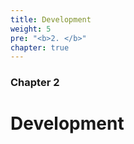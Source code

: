 ```yaml
---
title: Development
weight: 5
pre: "<b>2. </b>"
chapter: true
---
```


### Chapter 2

# Development


